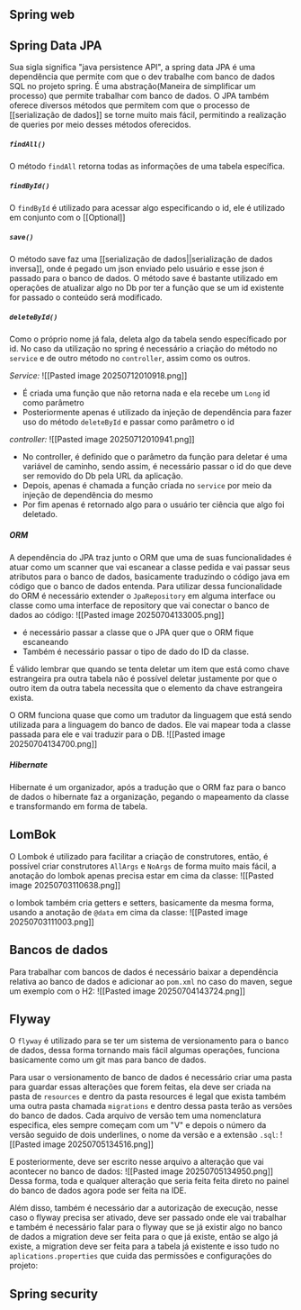 ## Spring web


## Spring Data JPA
Sua sigla significa "java persistence API", a spring data JPA é uma dependência que permite com que o dev trabalhe com banco de dados SQL no projeto spring.
É uma abstração(Maneira de simplificar um processo) que permite trabalhar com banco de dados. 
O JPA também oferece diversos métodos que permitem com que o processo de [[serialização de dados]] se torne muito mais fácil, permitindo a realização de queries por meio desses métodos oferecidos.

##### `findAll()`
O método `findAll` retorna todas as informações de uma tabela específica.

##### `findById()`
O `findById` é utilizado para acessar algo especificando o id, ele é utilizado em conjunto com o [[Optional]] 

##### `save()`
O método save faz uma [[serialização de dados||serialização de dados inversa]], onde é pegado um json enviado pelo usuário e esse json é passado para o banco de dados. 
O método save é bastante utilizado em operações de atualizar algo no Db por ter a função que se um id existente for passado o conteúdo será modificado.

##### `deleteById()`
Como o próprio nome já fala, deleta algo da tabela sendo específicado por id. No caso da utilização no spring é necessário a criação do método no `service` e de outro método no `controller`, assim como os outros.

*Service:*
![[Pasted image 20250712010918.png]]
- É criada uma função que não retorna nada e ela recebe um `Long` id como parâmetro
- Posteriormente apenas é utilizado da injeção de dependência para fazer uso do método `deleteById` e passar como parâmetro o id 


*controller:*
![[Pasted image 20250712010941.png]]
- No controller, é definido que o parâmetro da função para deletar é uma variável de caminho, sendo assim, é necessário passar o id do que deve ser removido do Db pela URL da aplicação.
- Depois, apenas é chamada a função criada no `service` por meio da injeção de dependência do mesmo
- Por fim apenas é retornado algo para o usuário ter ciência que algo foi deletado.


##### ORM
A dependência do JPA traz junto o ORM que uma de suas funcionalidades é atuar como um scanner que vai escanear a classe pedida e vai passar seus atributos para o banco de dados, basicamente traduzindo o código java em código que o banco de dados entenda.
Para utilizar dessa funcionalidade do ORM é necessário extender o `JpaRepository` em alguma interface ou classe como uma interface de repository que vai conectar o banco de dados ao código:
![[Pasted image 20250704133005.png]]
- é necessário passar a classe que o JPA quer que o ORM fique escaneando
- Também é necessário passar o tipo de dado do ID da classe.

É válido lembrar que quando se tenta deletar um item que está como chave estrangeira pra outra tabela não é possível deletar justamente por que o outro item da outra tabela necessita que o elemento da chave estrangeira exista.


O ORM funciona quase que como um tradutor da linguagem que está sendo utilizada para a linguagem do banco de dados. Ele vai mapear toda a classe passada para ele e vai traduzir para o DB.
![[Pasted image 20250704134700.png]]

##### Hibernate
Hibernate é um organizador, após a tradução que o ORM faz para o banco de dados o hibernate faz a organização, pegando o mapeamento da classe e transformando em forma de tabela.



## LomBok
O Lombok é utilizado para facilitar a criação de construtores, então, é possível criar construtores `AllArgs` e `NoArgs` de forma muito mais fácil, a anotação do lombok apenas precisa estar em cima da classe:
![[Pasted image 20250703110638.png]]

o lombok também cria getters e setters, basicamente da mesma forma, usando a anotação de `@data` em cima da classe:
![[Pasted image 20250703111003.png]]



## Bancos de dados
Para trabalhar com bancos de dados é necessário baixar a dependência relativa ao banco de dados e adicionar ao `pom.xml` no caso do maven, segue um exemplo com o H2: 
![[Pasted image 20250704143724.png]]



## Flyway
O `flyway` é utilizado para se ter um sistema de versionamento para o banco de dados, dessa forma tornando mais fácil algumas operações, funciona basicamente como um git mas para banco de dados.

Para usar o versionamento de banco de dados é necessário criar uma pasta para guardar essas alterações que forem feitas, ela deve ser criada na pasta de `resources` e dentro da pasta resources é legal que exista também uma outra pasta chamada `migrations` e dentro dessa pasta terão as versões do banco de dados.
Cada arquivo de versão tem uma nomenclatura especifica, eles sempre começam com um "V" e depois o número da versão seguido de dois underlines, o nome da versão e a extensão `.sql`: 
![[Pasted image 20250705134516.png]]

E posteriormente, deve ser escrito nesse arquivo a alteração que vai acontecer no banco de dados:
![[Pasted image 20250705134950.png]]
Dessa forma, toda e qualquer alteração que seria feita feita direto no painel do banco de dados agora pode ser feita na IDE.

Além disso, também é necessário dar a autorização de execução, nesse caso o flyway precisa ser ativado, deve ser passado onde ele vai trabalhar e também é necessário falar para o flyway que se já existir algo no banco de dados a migration deve ser feita para o que já existe, então se algo já existe, a migration deve ser feita para a tabela já existente e isso tudo no `aplications.properties` que cuida das permissões e configurações do projeto:



## Spring security
